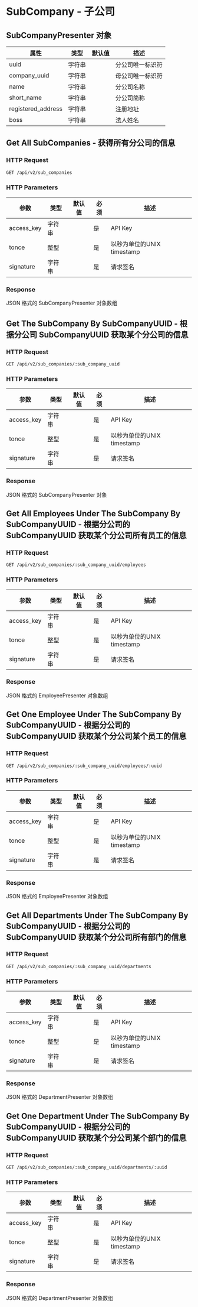 # SubCompany - 子公司

## SubCompanyPresenter 对象

属性      | 类型   | 默认值 | 描述
----------|--------|--------|------|
uuid      | 字符串 |        | 分公司唯一标识符
company_uuid      | 字符串 |        | 母公司唯一标识符
name       | 字符串 |        | 分公司名称
short_name       | 字符串 |        | 分公司简称
registered_address  | 字符串 |        | 注册地址
boss  | 字符串 |        | 法人姓名


## Get All SubCompanies - 获得所有分公司的信息

### HTTP Request

`GET /api/v2/sub_companies`

### HTTP Parameters

参数       | 类型       | 默认值 | 必须 | 描述
-----------|------------|--------|------|----------------------------|
access_key | 字符串     |        | 是   | API Key
tonce      | 整型       |        | 是   | 以秒为单位的UNIX timestamp
signature  | 字符串     |        | 是   | 请求签名

### Response

JSON 格式的 SubCompanyPresenter 对象数组


## Get The SubCompany By SubCompanyUUID - 根据分公司 SubCompanyUUID 获取某个分公司的信息

### HTTP Request

`GET /api/v2/sub_companies/:sub_company_uuid`

### HTTP Parameters

参数       | 类型       | 默认值 | 必须 | 描述
-----------|------------|--------|------|----------------------------|
access_key | 字符串     |        | 是   | API Key
tonce      | 整型       |        | 是   | 以秒为单位的UNIX timestamp
signature  | 字符串     |        | 是   | 请求签名

### Response

JSON 格式的 SubCompanyPresenter 对象


## Get All Employees Under The SubCompany By SubCompanyUUID - 根据分公司的 SubCompanyUUID 获取某个分公司所有员工的信息

### HTTP Request

`GET /api/v2/sub_companies/:sub_company_uuid/employees`

### HTTP Parameters

参数       | 类型       | 默认值 | 必须 | 描述
-----------|------------|--------|------|----------------------------|
access_key | 字符串     |        | 是   | API Key
tonce      | 整型       |        | 是   | 以秒为单位的UNIX timestamp
signature  | 字符串     |        | 是   | 请求签名

### Response

JSON 格式的 EmployeePresenter 对象数组

## Get One Employee Under The SubCompany By SubCompanyUUID - 根据分公司的 SubCompanyUUID 获取某个分公司某个员工的信息

### HTTP Request

`GET /api/v2/sub_companies/:sub_company_uuid/employees/:uuid`

### HTTP Parameters

参数       | 类型       | 默认值 | 必须 | 描述
-----------|------------|--------|------|----------------------------|
access_key | 字符串     |        | 是   | API Key
tonce      | 整型       |        | 是   | 以秒为单位的UNIX timestamp
signature  | 字符串     |        | 是   | 请求签名

### Response

JSON 格式的 EmployeePresenter 对象数组


## Get All Departments Under The SubCompany By SubCompanyUUID - 根据分公司的 SubCompanyUUID 获取某个分公司所有部门的信息

### HTTP Request

`GET /api/v2/sub_companies/:sub_company_uuid/departments`

### HTTP Parameters

参数       | 类型       | 默认值 | 必须 | 描述
-----------|------------|--------|------|----------------------------|
access_key | 字符串     |        | 是   | API Key
tonce      | 整型       |        | 是   | 以秒为单位的UNIX timestamp
signature  | 字符串     |        | 是   | 请求签名

### Response

JSON 格式的 DepartmentPresenter 对象数组

## Get One Department Under The SubCompany By SubCompanyUUID - 根据分公司的 SubCompanyUUID 获取某个分公司某个部门的信息

### HTTP Request

`GET /api/v2/sub_companies/:sub_company_uuid/departments/:uuid`

### HTTP Parameters

参数       | 类型       | 默认值 | 必须 | 描述
-----------|------------|--------|------|----------------------------|
access_key | 字符串     |        | 是   | API Key
tonce      | 整型       |        | 是   | 以秒为单位的UNIX timestamp
signature  | 字符串     |        | 是   | 请求签名

### Response

JSON 格式的 DepartmentPresenter 对象数组

